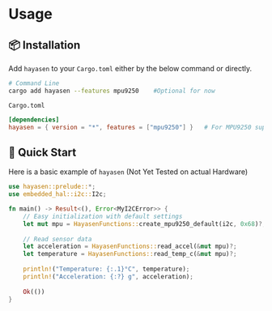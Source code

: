 # Usage

## 📦 Installation

Add `hayasen` to your `Cargo.toml` either by the below command or directly.

```bash
# Command Line
cargo add hayasen --features mpu9250    #Optional for now
```
`Cargo.toml`

```toml
[dependencies]
hayasen = { version = "*", features = ["mpu9250"] }   # For MPU9250 support
```


## 🎯 Quick Start


Here is a basic example of `hayasen` (Not Yet Tested on actual Hardware)

```rust
use hayasen::prelude::*;
use embedded_hal::i2c::I2c;

fn main() -> Result<(), Error<MyI2CError>> {
    // Easy initialization with default settings
    let mut mpu = HayasenFunctions::create_mpu9250_default(i2c, 0x68)?;
    
    // Read sensor data
    let acceleration = HayasenFunctions::read_accel(&mut mpu)?;
    let temperature = HayasenFunctions::read_temp_c(&mut mpu)?;
    
    println!("Temperature: {:.1}°C", temperature);
    println!("Acceleration: {:?} g", acceleration);
    
    Ok(())
}
```